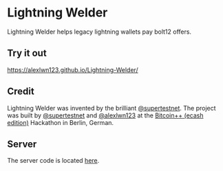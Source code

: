 # Lightning Welder

Lightning Welder helps legacy lightning wallets pay bolt12 offers.

## Try it out

https://alexlwn123.github.io/Lightning-Welder/

## Credit

Lightning Welder was invented by the brilliant [@supertestnet](https://github.com/supertestnet). The project was built by [@supertestnet](https://github.com/supertestnet) and [@alexlwn123](https://github.com/alexlwn123) at the [Bitcoin++ (ecash edition)](https://btcplusplus.dev/conf/berlin24) Hackathon in Berlin, German.

## Server

The server code is located [here](https://github.com/supertestnet/weld).
